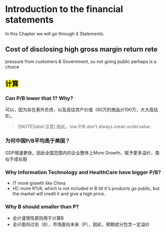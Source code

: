 # Introduction to the financial statements
In this Chapter we will go through 4 Statements.

## Cost of disclosing high gross margin return rete
pressure from customers & Government, so not going public perhaps is a choice

## <mark> 计算 </mark>

### Can P/B lower that 1? Why?
可以，因为存在表外负债，以及高估资产价值（60万的商品计100万，大大高估B）。
> ![NOTE|label:注意]
> 因此，low P/B don't always mean undervalue.

### 为何中国P/B平均高于美国？
GDP增速更快，因此全国范围内的企业整体上More Growth，赋予更多溢价，类似于成长股

### Why Information Technology and HealthCare have bigger P/B?
- IT more growth like China
- HC more R%R, which is not included in B till it's products go public, but the market will credit it and give a high price.

### Why B should smaller than P?
- 会计谨慎性原则用于计算B
- 会计面向过去（B），市场面向未来（P），因此，预期成分包含一定溢价

